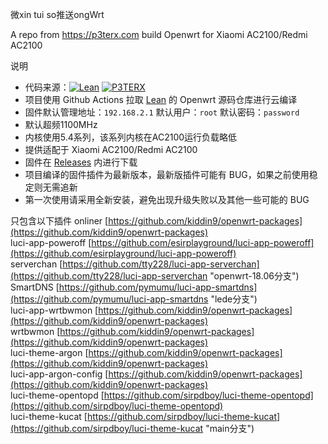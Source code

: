 微xin tui so推送ongWrt

A repo from https://p3terx.com build Openwrt for Xiaomi AC2100/Redmi AC2100

说明
- 代码来源：[![Lean](https://img.shields.io/badge/Lede-Lean-ff69b4.svg?style=flat&logo=appveyor)](https://github.com/coolsnowwolf/lede) [![P3TERX](https://img.shields.io/badge/OpenWrt-P3TERX-blueviolet.svg?style=flat&logo=appveyor)](https://github.com/P3TERX/Actions-OpenWrt)
- 项目使用 Github Actions 拉取 [Lean](https://github.com/coolsnowwolf/lede) 的 Openwrt 源码仓库进行云编译
- 固件默认管理地址：`192.168.2.1` 默认用户：`root` 默认密码：`password`
- 默认超频1100MHz
- 内核使用5.4系列，该系列内核在AC2100运行负载略低
- 提供适配于 Xiaomi AC2100/Redmi AC2100
- 固件在 [Releases](https://github.com/hwliu11/R2100/releases) 内进行下载
- 项目编译的固件插件为最新版本，最新版插件可能有 BUG，如果之前使用稳定则无需追新
- 第一次使用请采用全新安装，避免出现升级失败以及其他一些可能的 BUG

只包含以下插件 
onliner	[https://github.com/kiddin9/openwrt-packages](https://github.com/kiddin9/openwrt-packages)  
luci-app-poweroff	[https://github.com/esirplayground/luci-app-poweroff](https://github.com/esirplayground/luci-app-poweroff)  
serverchan	[https://github.com/tty228/luci-app-serverchan](https://github.com/tty228/luci-app-serverchan "openwrt-18.06分支")  
SmartDNS	[https://github.com/pymumu/luci-app-smartdns](https://github.com/pymumu/luci-app-smartdns "lede分支")  
luci-app-wrtbwmon	[https://github.com/kiddin9/openwrt-packages](https://github.com/kiddin9/openwrt-packages)  
wrtbwmon	[https://github.com/kiddin9/openwrt-packages](https://github.com/kiddin9/openwrt-packages)  
luci-theme-argon	[https://github.com/kiddin9/openwrt-packages](https://github.com/kiddin9/openwrt-packages)  
luci-app-argon-config	[https://github.com/kiddin9/openwrt-packages](https://github.com/kiddin9/openwrt-packages)  
luci-theme-opentopd	[https://github.com/sirpdboy/luci-theme-opentopd](https://github.com/sirpdboy/luci-theme-opentopd)  
luci-theme-kucat	[https://github.com/sirpdboy/luci-theme-kucat](https://github.com/sirpdboy/luci-theme-kucat "main分支")  


